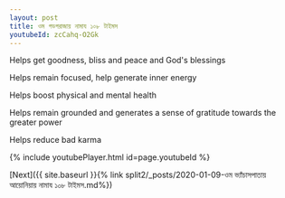 ```yaml
---
layout: post
title: ওম গডগরাজায় নামায ১০৮ টাইমস
youtubeId: zcCahq-O2Gk
---
```

 
 
Helps get goodness, bliss and peace and God's blessings
 
Helps remain focused, help generate inner energy 
 
Helps boost physical and mental health 
 
Helps remain grounded and generates a sense of gratitude towards the greater power 
 
Helps reduce bad karma
 
 
 
 


{% include youtubePlayer.html id=page.youtubeId %}
 
[Next]({{ site.baseurl }}{% link  split2/_posts/2020-01-09-ওম ভ্যাঁচাসপাতায় আয়োনিয়ায় নামায ১০৮ টাইমস.md%})
 
